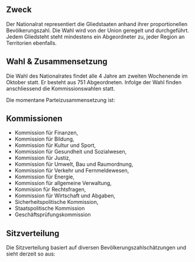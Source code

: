 ## Zweck 
Der Nationalrat representiert die Gliedstaaten anhand ihrer proportionellen Bevölkerungszahl. Die Wahl wird von der Union geregelt und durchgeführt. Jedem Gliedsteht steht mindestens ein Abgeordneter zu, jeder Region an Territorien ebenfalls.  

## Wahl & Zusammensetzung
Die Wahl des Nationalrates findet alle 4 Jahre am zweiten Wochenende im Oktober statt. Er besteht aus 751 Abgeordneten. Infolge der Wahl finden anschliessend die Kommissionswahlen statt.   

Die momentane Parteizusammensetzung ist:


## Kommissionen
* Kommission für Finanzen,
* Kommission für Bildung,
* Kommission für Kultur und Sport,
* Kommission für Gesundheit und Sozialwesen,
* Kommission für Justiz,
* Kommission für Umwelt, Bau und Raumordnung,
* Kommission für Verkehr und Fernmeldewesen,
* Kommission für Energie,
* Kommission für allgemeine Verwaltung,
* Kommision für Rechtsfragen,
* Kommission für Wirtschaft und Abgaben,
* Sicherheitspolitische Kommission,
* Staatspolitische Kommission
* Geschäftsprüfungskommission

## Sitzverteilung
Die Sitzverteilung basiert auf diversen Bevölkerungszahlschätzungen und sieht derzeit so aus:
